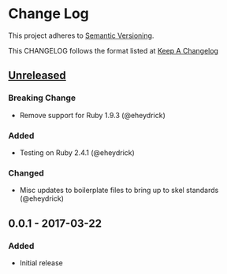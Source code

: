 # Change Log
This project adheres to [Semantic Versioning](http://semver.org/).

This CHANGELOG follows the format listed at [Keep A Changelog](http://keepachangelog.com/)

## [Unreleased]
### Breaking Change
- Remove support for Ruby 1.9.3 (@eheydrick)

### Added
- Testing on Ruby 2.4.1 (@eheydrick)

### Changed
- Misc updates to boilerplate files to bring up to skel standards (@eheydrick)

## 0.0.1 - 2017-03-22
### Added
- Initial release

[Unreleased]: https://github.com/sensu-plugins/sensu-plugins-switchvox/compare/0.0.1...HEAD
